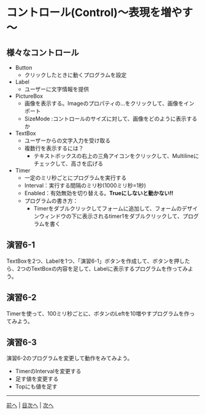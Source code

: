# コントロール(Control)～表現を増やす～

## 様々なコントロール
- Button
  - クリックしたときに動くプログラムを設定
- Label
  - ユーザーに文字情報を提供
- PictureBox
  - 画像を表示する。Imageのプロパティの...をクリックして、画像をインポート
  - SizeMode :コントロールのサイズに対して、画像をどのように表示するか
- TextBox
  - ユーザーからの文字入力を受け取る
  - 複数行を表示するには？
    - テキストボックスの右上の三角アイコンをクリックして、Multilineにチェックして、高さを広げる
- Timer
  - 一定のミリ秒ごとにプログラムを実行する
  - Interval：実行する間隔のミリ秒(1000ミリ秒=1秒)
  - Enabled：有効無効を切り替える。**Trueにしないと動かない!!**
  - プログラムの書き方：
    - Timerをダブルクリックしてフォームに追加して、フォームのデザインウィンドウの下に表示されるtimer1をダブルクリックして、プログラムを書く

## 演習6-1
TextBoxを2つ、Labelを1つ、「演習6-1」ボタンを作成して、ボタンを押したら、2つのTextBoxの内容を足して、Labelに表示するプログラムを作ってみよう。

## 演習6-2
Timerを使って、100ミリ秒ごとに、ボタンのLeftを10増やすプログラムを作ってみよう。

## 演習6-3
演習6-2のプログラムを変更して動作をみてみよう。

- TimerのIntervalを変更する
- 足す値を変更する
- Topにも値を足す

---

[前へ](05.md) | [目次へ](README.md#%E7%9B%AE%E6%AC%A1) | [次へ](07.md)

